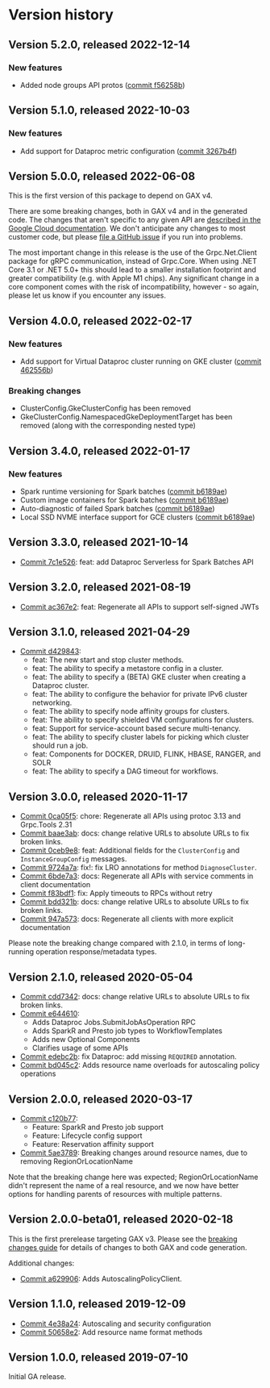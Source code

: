 # Version history

## Version 5.2.0, released 2022-12-14

### New features

- Added node groups API protos ([commit f56258b](https://github.com/googleapis/google-cloud-dotnet/commit/f56258b097d221feb3e7ee533acf2fff4d8cbfc1))

## Version 5.1.0, released 2022-10-03

### New features

- Add support for Dataproc metric configuration ([commit 3267b4f](https://github.com/googleapis/google-cloud-dotnet/commit/3267b4f1faa7c15ff21ef0708f3636e48283ca3d))

## Version 5.0.0, released 2022-06-08

This is the first version of this package to depend on GAX v4.

There are some breaking changes, both in GAX v4 and in the generated
code. The changes that aren't specific to any given API are [described in the Google Cloud
documentation](https://cloud.google.com/dotnet/docs/reference/help/breaking-gax4).
We don't anticipate any changes to most customer code, but please [file a
GitHub issue](https://github.com/googleapis/google-cloud-dotnet/issues/new/choose)
if you run into problems.

The most important change in this release is the use of the Grpc.Net.Client package
for gRPC communication, instead of Grpc.Core. When using .NET Core 3.1 or .NET 5.0+
this should lead to a smaller installation footprint and greater compatibility (e.g.
with Apple M1 chips). Any significant change in a core component comes with the risk
of incompatibility, however - so again, please let us know if you encounter any
issues.


## Version 4.0.0, released 2022-02-17

### New features

- Add support for Virtual Dataproc cluster running on GKE cluster ([commit 462556b](https://github.com/googleapis/google-cloud-dotnet/commit/462556ba2b46bd840da1198fe0bd4bfba6b13af1))

### Breaking changes

- ClusterConfig.GkeClusterConfig has been removed
- GkeClusterConfig.NamespacedGkeDeploymentTarget has been removed
  (along with the corresponding nested type)

## Version 3.4.0, released 2022-01-17

### New features

- Spark runtime versioning for Spark batches ([commit b6189ae](https://github.com/googleapis/google-cloud-dotnet/commit/b6189aeaa81e283d7eb9d0cd1652f5b594db2d0a))
- Custom image containers for Spark batches ([commit b6189ae](https://github.com/googleapis/google-cloud-dotnet/commit/b6189aeaa81e283d7eb9d0cd1652f5b594db2d0a))
- Auto-diagnostic of failed Spark batches ([commit b6189ae](https://github.com/googleapis/google-cloud-dotnet/commit/b6189aeaa81e283d7eb9d0cd1652f5b594db2d0a))
- Local SSD NVME interface support for GCE clusters ([commit b6189ae](https://github.com/googleapis/google-cloud-dotnet/commit/b6189aeaa81e283d7eb9d0cd1652f5b594db2d0a))
## Version 3.3.0, released 2021-10-14

- [Commit 7c1e526](https://github.com/googleapis/google-cloud-dotnet/commit/7c1e526): feat: add Dataproc Serverless for Spark Batches API

## Version 3.2.0, released 2021-08-19

- [Commit ac367e2](https://github.com/googleapis/google-cloud-dotnet/commit/ac367e2): feat: Regenerate all APIs to support self-signed JWTs

## Version 3.1.0, released 2021-04-29

- [Commit d429843](https://github.com/googleapis/google-cloud-dotnet/commit/d429843):
  - feat: The new start and stop cluster methods.
  - feat: The ability to specify a metastore config in a cluster.
  - feat: The ability to specify a (BETA) GKE cluster when creating a Dataproc cluster.
  - feat: The ability to configure the behavior for private IPv6 cluster networking.
  - feat: The ability to specify node affinity groups for clusters.
  - feat: The ability to specify shielded VM configurations for clusters.
  - feat: Support for service-account based secure multi-tenancy.
  - feat: The ability to specify cluster labels for picking which cluster should run a job.
  - feat: Components for DOCKER, DRUID, FLINK, HBASE, RANGER, and SOLR
  - feat: The ability to specify a DAG timeout for workflows.

## Version 3.0.0, released 2020-11-17

- [Commit 0ca05f5](https://github.com/googleapis/google-cloud-dotnet/commit/0ca05f5): chore: Regenerate all APIs using protoc 3.13 and Grpc.Tools 2.31
- [Commit baae3ab](https://github.com/googleapis/google-cloud-dotnet/commit/baae3ab): docs: change relative URLs to absolute URLs to fix broken links.
- [Commit 0ceb9e8](https://github.com/googleapis/google-cloud-dotnet/commit/0ceb9e8): feat: Additional fields for the `ClusterConfig` and `InstanceGroupConfig` messages.
- [Commit 9724a7a](https://github.com/googleapis/google-cloud-dotnet/commit/9724a7a): fix!: fix LRO annotations for method `DiagnoseCluster`.
- [Commit 6bde7a3](https://github.com/googleapis/google-cloud-dotnet/commit/6bde7a3): docs: Regenerate all APIs with service comments in client documentation
- [Commit f83bdf1](https://github.com/googleapis/google-cloud-dotnet/commit/f83bdf1): fix: Apply timeouts to RPCs without retry
- [Commit bdd321b](https://github.com/googleapis/google-cloud-dotnet/commit/bdd321b): docs: change relative URLs to absolute URLs to fix broken links.
- [Commit 947a573](https://github.com/googleapis/google-cloud-dotnet/commit/947a573): docs: Regenerate all clients with more explicit documentation

Please note the breaking change compared with 2.1.0, in terms of long-running operation response/metadata types.

## Version 2.1.0, released 2020-05-04

- [Commit cdd7342](https://github.com/googleapis/google-cloud-dotnet/commit/cdd7342): docs: change relative URLs to absolute URLs to fix broken links.
- [Commit e644610](https://github.com/googleapis/google-cloud-dotnet/commit/e644610):
  - Adds Dataproc Jobs.SubmitJobAsOperation RPC
  - Adds SparkR and Presto job types to WorkflowTemplates
  - Adds new Optional Components
  - Clarifies usage of some APIs 
- [Commit edebc2b](https://github.com/googleapis/google-cloud-dotnet/commit/edebc2b): fix Dataproc: add missing `REQUIRED` annotation.
- [Commit bd045c2](https://github.com/googleapis/google-cloud-dotnet/commit/bd045c2): Adds resource name overloads for autoscaling policy operations

## Version 2.0.0, released 2020-03-17

- [Commit c120b77](https://github.com/googleapis/google-cloud-dotnet/commit/c120b77):
  - Feature: SparkR and Presto job support
  - Feature: Lifecycle config support
  - Feature: Reservation affinity support
- [Commit 5ae3789](https://github.com/googleapis/google-cloud-dotnet/commit/5ae3789): Breaking changes around resource names, due to removing RegionOrLocationName

Note that the breaking change here was expected;
RegionOrLocationName didn't represent the name of a real resource,
and we now have better options for handling parents of resources with multiple patterns.

## Version 2.0.0-beta01, released 2020-02-18

This is the first prerelease targeting GAX v3. Please see the [breaking changes
guide](https://cloud.google.com/dotnet/docs/reference/help/breaking-gax2)
for details of changes to both GAX and code generation.

Additional changes:

- [Commit a629906](https://github.com/googleapis/google-cloud-dotnet/commit/a629906): Adds AutoscalingPolicyClient.

## Version 1.1.0, released 2019-12-09

- [Commit 4e38a24](https://github.com/googleapis/google-cloud-dotnet/commit/4e38a24): Autoscaling and security configuration
- [Commit 50658e2](https://github.com/googleapis/google-cloud-dotnet/commit/50658e2): Add resource name format methods

## Version 1.0.0, released 2019-07-10

Initial GA release.
